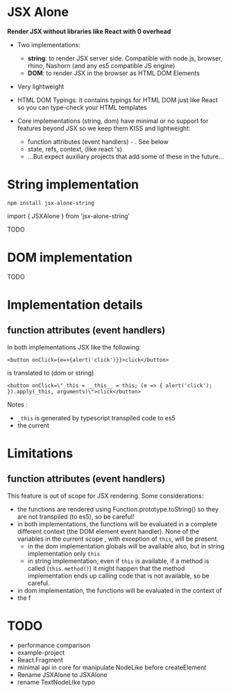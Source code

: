 # JSX Alone 

**Render JSX without libraries like React with 0 overhead**

 * Two implementations: 

   * **string**: to render JSX server side. Compatible with node.js, browser, rhino, Nashorn (and any es5 compatible JS engine)
   * **DOM**: to render JSX in the browser as HTML DOM Elements

 * Very lightweight
 * HTML DOM Typings: it contains typings for HTML DOM just like React so you can type-check your HTML templates
 * Core implementations (string, dom) have minimal or no support for features beyond JSX so we keep them KISS and lightweight: 
   * function attributes (event handlers) - . See below
   * state, refs, context,  (like react 's)
   * ...But expect auxiliary projects that add some of these in the future...

# String implementation

```
npm install jsx-alone-string
```

import { JSXAlone } from 'jsx-alone-string'

TODO

# DOM implementation

TODO

# Implementation details

## function attributes (event handlers)

In both implementations JSX like the following:

```
<button onClick={e=>{alert('click')}}>click</button>
```

is translated to (dom or string)

```
<button onClick=\"_this = __this__ = this; (e => { alert('click'); }).apply(_this, arguments)\">click</button>
```

Notes : 
 * `_this` is generated by typescript transpiled code to es5
 * the current 

# Limitations

## function attributes (event handlers)

This feature is out of scope for JSX rendering. Some considerations:

 * the functions are rendered using Function.prototype.toString() so they are not transpiled (to es5), so be careful!
 * in both implementations, the functions will be evaluated in a complete different context (the DOM element event handler). None of the variables in the current scope , with exception of `this`,  will be present. 
   * in the dom implementation  globals will be available also, but in string implementation only `this` 
   * in string implementation, even if `this` is available, if a method is called (`this.method()`) it might happen that the method implementation ends up calling code that is not available, so be careful.
 * in dom implementation, the functions will be evaluated in the context of
 * the f

# TODO

 * performance comparison
 * example-project
 * React.Fragment
 * minimal api in core for manipulate NodeLike before createElement
 * Rename JSXAlone to JSXAlone
 * rename TextNodeLIke typo